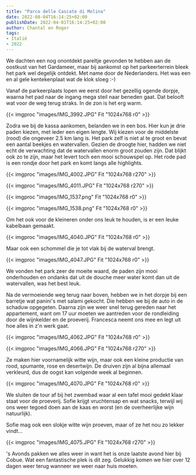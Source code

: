 ```yaml
---
title: "Parco delle Cascate di Molina"
date: 2022-08-04T16:14:25+02:00
publishDate: 2022-04-01T16:14:25+02:00
author: Chantal en Roger
tags:
- Italië
- 2022
---
```


We dachten een nog onontdekt pareltje gevonden te hebben aan de oostkust van het Gardameer, maar bij aankomst op het parkeerterrein bleek het park wel degelijk ontdekt. Met name door de Nederlanders. Het was een en al gele kentekenplaat wat de klok sloeg :-)

Vanaf de parkeerplaats lopen we eerst door het gezellig ogende dorpje, waarna het pad naar de ingang mega steil naar beneden gaat. Dat belooft wat voor de weg terug straks. In de zon is het erg warm.

{{< imgproc "images/IMG_3992.JPG" Fit "1024x768 r0" >}}

Zodra we bij de kassa aankomen, belanden we in een bos. Hier kun je drie paden kiezen, met ieder een eigen lengte. Wij kiezen voor de middelste (rood) die ongeveer 2.5 km lang is. Het park zelf is niet al te groot en bevat een aantal beekjes en watervallen. Gezien de droogte hier, hadden we niet echt de verwachting dat de watervallen enorm groot zouden zijn. Dat blijkt ook zo te zijn, maar het levert toch een mooi schouwspel op. Het rode pad is een rondje door het park en komt langs alle highlights.

{{< imgproc "images/IMG_4002.JPG" Fit "1024x768 r270" >}}

{{< imgproc "images/IMG_4011.JPG" Fit "1024x768 r270" >}}

{{< imgproc "images/IMG_1537.png" Fit "1024x768 r0" >}}

{{< imgproc "images/IMG_1538.png" Fit "1024x768 r0" >}}

Om het ook voor de kleineren onder ons leuk te houden, is er een leuke kabelbaan gemaakt.

{{< imgproc "images/IMG_4040.JPG" Fit "1024x768 r0" >}}

Maar ook een schommel die je tot vlak bij de waterval brengt.

{{< imgproc "images/IMG_4047.JPG" Fit "1024x768 r0" >}}

We vonden het park zeer de moeite waard, de paden zijn mooi onderhouden en ondanks dat uit de douche meer water komt dan uit de watervallen, was het best leuk.

Na de vermoeiende weg terug naar boven, hebben we in het dorpje bij een barretje wat panini's met salami gekocht. Die hebben we bij de auto in de schaduw opgegeten. Daarna zijn we weer snel terug gereden naar het appartement, want om 17 uur moeten we aantreden voor de rondleiding door de wijnkelder en de proeverij. Francesca neemt ons mee en legt uit hoe alles in z'n werk gaat.

{{< imgproc "images/IMG_4062.JPG" Fit "1024x768 r0" >}}

{{< imgproc "images/IMG_4066.JPG" Fit "1024x768 r270" >}}

Ze maken hier voornamelijk witte wijn, maar ook een kleine productie van rood, spumante, rose en desertwijn. De druiven zijn al bijna allemaal verkleurd, dus de oogst kan volgende week al beginnen.

{{< imgproc "images/IMG_4070.JPG" Fit "1024x768 r0" >}}

We sluiten de tour af bij het zwembad waar al een tafel mooi gedekt klaar staat voor de proeverij. Sofie krijgt vruchtensap en wat snacks, terwijl wij ons weer tegoed doen aan de kaas en worst (en de overheerlijke wijn natuurlijk).

Sofie mag ook een slokje witte wijn proeven, maar of ze het nou zo lekker vindt...

{{< imgproc "images/IMG_4075.JPG" Fit "1024x768 r270" >}}

's Avonds pakken we alles weer in want het is onze laatste avond hier bij Cobue. Wat een fantastische plek is dit zeg. Gelukkig komen we hier over 12 dagen weer terug wanneer we weer naar huis moeten.

